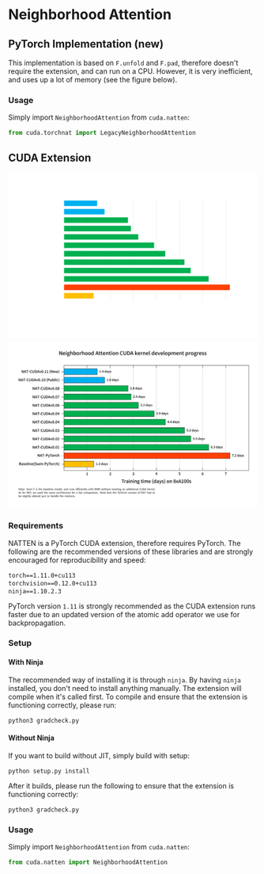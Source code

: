 # Neighborhood Attention

## PyTorch Implementation (new)
This implementation is based on `F.unfold` and `F.pad`, therefore doesn't require the extension, and can run on a CPU.
However, it is very inefficient, and uses up a lot of memory (see the figure below).
### Usage
Simply import `NeighborhoodAttention` from `cuda.natten`:
```python
from cuda.torchnat import LegacyNeighborhoodAttention
```

## CUDA Extension
![computeplot_dark](../../assets/kernelplot_dark.png#gh-dark-mode-only)
![computeplot_light](../../assets/kernelplot_light.png#gh-light-mode-only)

### Requirements
NATTEN is a PyTorch CUDA extension, therefore requires PyTorch. 
The following are the recommended versions of these libraries and are strongly encouraged for reproducibility and speed:
```shell
torch==1.11.0+cu113
torchvision==0.12.0+cu113
ninja==1.10.2.3
```
PyTorch version `1.11` is strongly recommended as the CUDA extension runs faster due to an updated 
version of the atomic add operator we use for backpropagation.

### Setup
#### With Ninja
The recommended way of installing it is through `ninja`. 
By having `ninja` installed, you don't need to install anything manually. 
The extension will compile when it's called first.
To compile and ensure that the extension is functioning correctly, please run:
```
python3 gradcheck.py
```

#### Without Ninja
If you want to build without JIT, simply build with setup:
```shell
python setup.py install
```
After it builds, please run the following to ensure that the extension is functioning correctly:
```
python3 gradcheck.py
```
### Usage
Simply import `NeighborhoodAttention` from `cuda.natten`:
```python
from cuda.natten import NeighborhoodAttention
```